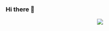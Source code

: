 ### Hi there 👋

<div id="header" align="center">
  <img src="https://media.giphy.com/media/WSBeyxvC1jH496xQGA/giphy.gif"/>
</div>

<!--
**MdAliRaza/mdaliraza** is a ✨ _special_ ✨ repository because its `README.md` (this file) appears on your GitHub profile.

Here are some ideas to get you started:

- 🔭 I’m currently working on ...
- 🌱 I’m currently learning ...
- 👯 I’m looking to collaborate on ...
- 🤔 I’m looking for help with ...
- 💬 Ask me about ...
- 📫 How to reach me: ...
- 😄 Pronouns: ...
- ⚡ Fun fact: ...
-->
